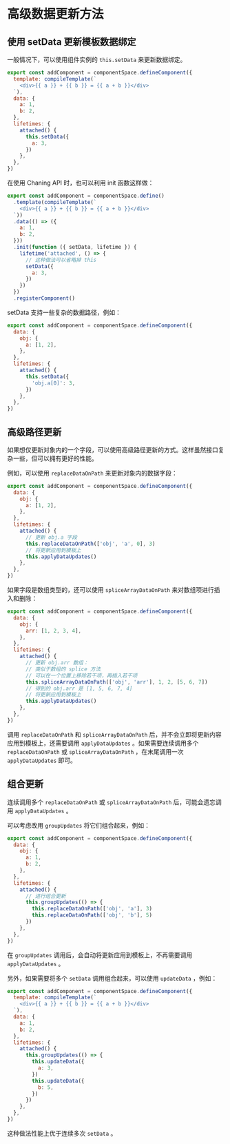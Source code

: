 # 高级数据更新方法

## 使用 setData 更新模板数据绑定

一般情况下，可以使用组件实例的 `this.setData` 来更新数据绑定。

```js
export const addComponent = componentSpace.defineComponent({
  template: compileTemplate(`
    <div>{{ a }} + {{ b }} = {{ a + b }}</div>
  `),
  data: {
    a: 1,
    b: 2,
  },
  lifetimes: {
    attached() {
      this.setData({
        a: 3,
      })
    },
  },
})
```

在使用 Chaning API 时，也可以利用 init 函数这样做：

```js
export const addComponent = componentSpace.define()
  .template(compileTemplate(`
    <div>{{ a }} + {{ b }} = {{ a + b }}</div>
  `))
  .data(() => ({
    a: 1,
    b: 2,
  }))
  .init(function ({ setData, lifetime }) {
    lifetime('attached', () => {
      // 这种做法可以省略掉 this
      setData({
        a: 3,
      })
    })
  })
  .registerComponent()
```

setData 支持一些复杂的数据路径，例如：

```js
export const addComponent = componentSpace.defineComponent({
  data: {
    obj: {
      a: [1, 2],
    },
  },
  lifetimes: {
    attached() {
      this.setData({
        'obj.a[0]': 3,
      })
    },
  },
})
```

## 高级路径更新

如果想仅更新对象内的一个字段，可以使用高级路径更新的方式。这样虽然接口复杂一些，但可以拥有更好的性能。

例如，可以使用 `replaceDataOnPath` 来更新对象内的数据字段：

```js
export const addComponent = componentSpace.defineComponent({
  data: {
    obj: {
      a: [1, 2],
    },
  },
  lifetimes: {
    attached() {
      // 更新 obj.a 字段
      this.replaceDataOnPath(['obj', 'a', 0], 3)
      // 将更新应用到模板上
      this.applyDataUpdates()
    },
  },
})
```

如果字段是数组类型的，还可以使用 `spliceArrayDataOnPath` 来对数组项进行插入和删除：

```js
export const addComponent = componentSpace.defineComponent({
  data: {
    obj: {
      arr: [1, 2, 3, 4],
    },
  },
  lifetimes: {
    attached() {
      // 更新 obj.arr 数组：
      // 类似于数组的 splice 方法
      // 可以在一个位置上移除若干项，再插入若干项
      this.spliceArrayDataOnPath(['obj', 'arr'], 1, 2, [5, 6, 7])
      // 得到的 obj.arr 是 [1, 5, 6, 7, 4]
      // 将更新应用到模板上
      this.applyDataUpdates()
    },
  },
})
```

调用 `replaceDataOnPath` 和 `spliceArrayDataOnPath` 后，并不会立即将更新内容应用到模板上，还需要调用 `applyDataUpdates` 。如果需要连续调用多个 `replaceDataOnPath` 或 `spliceArrayDataOnPath` ，在末尾调用一次 `applyDataUpdates` 即可。

## 组合更新

连续调用多个 `replaceDataOnPath` 或 `spliceArrayDataOnPath` 后，可能会遗忘调用 `applyDataUpdates` 。

可以考虑改用 `groupUpdates` 将它们组合起来，例如：

```js
export const addComponent = componentSpace.defineComponent({
  data: {
    obj: {
      a: 1,
      b: 2,
    },
  },
  lifetimes: {
    attached() {
      // 进行组合更新
      this.groupUpdates(() => {
        this.replaceDataOnPath(['obj', 'a'], 3)
        this.replaceDataOnPath(['obj', 'b'], 5)
      })
    },
  },
})
```

在 `groupUpdates` 调用后，会自动将更新应用到模板上，不再需要调用 `applyDataUpdates` 。

另外，如果需要将多个 `setData` 调用组合起来，可以使用 `updateData` ，例如：

```js
export const addComponent = componentSpace.defineComponent({
  template: compileTemplate(`
    <div>{{ a }} + {{ b }} = {{ a + b }}</div>
  `),
  data: {
    a: 1,
    b: 2,
  },
  lifetimes: {
    attached() {
      this.groupUpdates(() => {
        this.updateData({
          a: 3,
        })
        this.updateData({
          b: 5,
        })
      })
    },
  },
})
```

这种做法性能上优于连续多次 `setData` 。
